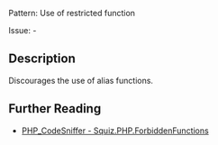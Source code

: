 Pattern: Use of restricted function

Issue: -

## Description

Discourages the use of alias functions.

## Further Reading

* [PHP_CodeSniffer - Squiz.PHP.ForbiddenFunctions](https://github.com/squizlabs/PHP_CodeSniffer/blob/master/src/Standards/Squiz/Sniffs/PHP/ForbiddenFunctionsSniff.php)